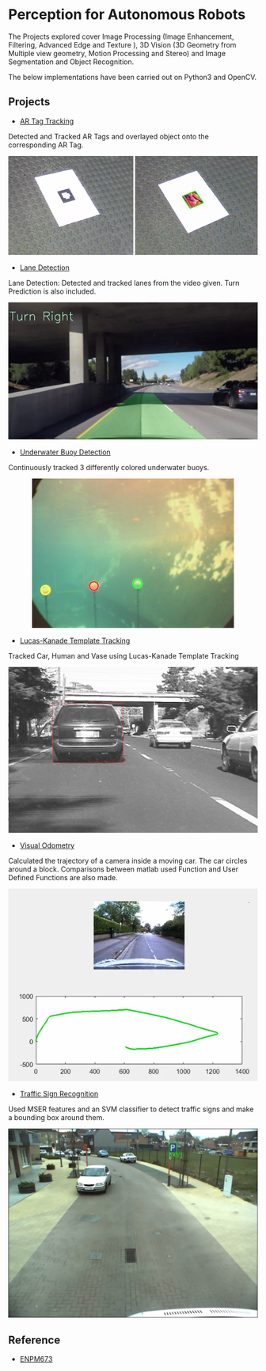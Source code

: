 # Perception for Autonomous Robots

The Projects explored cover Image Processing (Image Enhancement, Filtering, Advanced Edge and Texture ), 3D Vision (3D Geometry from Multiple view geometry, Motion Processing and Stereo) and Image Segmentation and Object Recognition.

The below implementations have been carried out on Python3 and OpenCV.

## Projects

  * [AR Tag Tracking](https://github.com/ramaprashanth/perception-for-autonomous-robots/tree/master/AR%20Tag%20Tracking)
  
  Detected and Tracked AR Tags and overlayed object onto the corresponding AR Tag.
  <p align="center">
  <img src="https://github.com/ramaprashanth/perception-for-autonomous-robots/blob/master/AR%20Tag%20Tracking/result_1.png">
  </p>

  * [Lane Detection](https://github.com/ramaprashanth/perception-for-autonomous-robots/tree/master/Lane%20Detection)
  
  Lane Detection: Detected and tracked lanes from the video given. Turn Prediction is also included.

  <p align="center">
  <img src="https://github.com/ramaprashanth/perception-for-autonomous-robots/blob/master/Lane%20Detection/result_1.png">
  </p>

  * [Underwater Buoy Detection](https://github.com/ramaprashanth/perception-for-autonomous-robots/tree/master/Underwater%20Buoy%20Detection)
  
  Continuously tracked 3 differently colored underwater buoys.

  <p align="center">
  <img src="https://github.com/ramaprashanth/perception-for-autonomous-robots/blob/master/Underwater%20Buoy%20Detection/result_1.png">
  </p>

  * [Lucas-Kanade Template Tracking](https://github.com/ramaprashanth/perception-for-autonomous-robots/tree/master/LK%20Template%20Tracking)
  
  Tracked Car, Human and Vase using Lucas-Kanade Template Tracking

  <p align="center">
  <img src="https://github.com/ramaprashanth/perception-for-autonomous-robots/blob/master/LK%20Template%20Tracking/result_1.png">
  </p>

  * [Visual Odometry](https://github.com/ramaprashanth/perception-for-autonomous-robots/tree/master/Visual%20Odometry)
  
  Calculated the trajectory of a camera inside a moving car. The car circles around a block. Comparisons between matlab used Function and User Defined Functions are also made.

  <p align="center">
  <img src="https://github.com/ramaprashanth/perception-for-autonomous-robots/blob/master/Visual%20Odometry/result_1.png">
  </p>

  * [Traffic Sign Recognition](https://github.com/ramaprashanth/perception-for-autonomous-robots/tree/master/Traffic%20Sign%20Recognition)

  Used MSER features and an SVM classifier to detect traffic signs and make a bounding box around them.

  <p align="center">
  <img src="https://github.com/ramaprashanth/perception-for-autonomous-robots/blob/master/Traffic%20Sign%20Recognition/result_1.png">
  </p>

## Reference

  * [ENPM673](https://advancedengineering.umd.edu/enpm673)